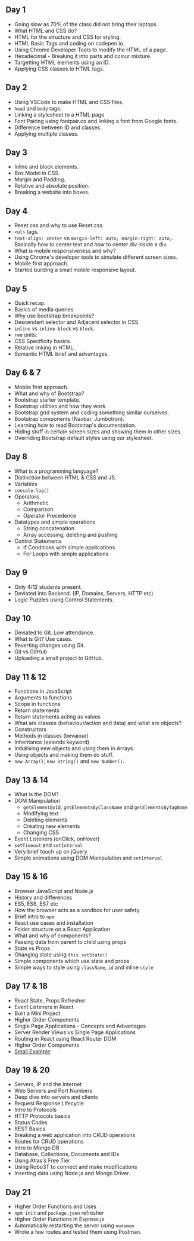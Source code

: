 ## Day 1

- Going slow as 70% of the class did not bring their laptops.
- What HTML and CSS do?
- HTML for the structure and CSS for styling.
- HTML Basic Tags and coding on codepen.io.
- Using Chrome Developer Tools to modify the HTML of a page.
- Hexadecimal - Breaking it into parts and colour mixture.
- Targetting HTML elements using an ID.
- Applying CSS classes to HTML tags.

## Day 2

- Using VSCode to make HTML and CSS files.
- `head` and `body` tags.
- Linking a stylesheet to a HTML page
- Font Pairing using fontpair.co and linking a font from Google fonts.
- Difference between ID and classes.
- Applying multiple classes.

## Day 3

- Inline and block elements.
- Box Model in CSS.
- Margin and Padding.
- Relative and absolute position.
- Breaking a website into boxes.

## Day 4

- Reset.css and why to use Reset.css
- `<ul>` tags.
- `text-align: center` vs `margin-left: auto; margin-right: auto;`. Basically how to center text and how to center div inside a div.
- What is mobile responsiveness and why?
- Using Chrome's developer tools to simulate different screen sizes.
- Mobile first approach.
- Started building a small mobile responsive layout.

## Day 5

- Quick recap.
- Basics of media queries.
- Why use bootstrap breakpoints?
- Descendant selector and Adjacent selector in CSS.
- `inline` vs `inline-block` vs `block`.
- `rem` units.
- CSS Specificity basics.
- Relative linking in HTML.
- Semantic HTML brief and advantages.

## Day 6 & 7

- Mobile first approach.
- What and why of Bootstrap?
- Bootstrap starter template.
- Bootstrap utilities and how they work.
- Bootstrap grid system and coding something similar ourselves.
- Bootstrap components (Navbar, Jumbotron).
- Learning how to read Bootstrap's documentation.
- Hiding stuff in certain screen sizes and showing them in other sizes.
- Overriding Bootstrap default styles using our stylesheet.

## Day 8

- What is a programming language?
- Distinction between HTML & CSS and JS.
- Variables
- `console.log()`
- Operators
  - Arithmetic
  - Comparison
  - Operator Precedence
- Datatypes and simple operations
  - String concatenation
  - Array accessing, deleting and pushing
- Control Statements
  - If Conditions with simple applications
  - For Loops with simple applications

## Day 9

- Only 4/12 students present.
- Deviated into Backend. (IP, Domains, Servers, HTTP etc)
- Logic Puzzles using Control Statements.

## Day 10

- Deviated to Git. Low attendance.
- What is Git? Use cases.
- Reverting changes using Git.
- Git vs GitHub
- Uploading a small project to GitHub.

## Day 11 & 12

- Functions in JavaScript
- Arguments to functions
- Scope in functions
- Return statements
- Return statements acting as values
- What are classes (behaviour/action and data) and what are objects?
- Constructors
- Methods in classes (bevaiour)
- Inheritance (extends keyword)
- Initialising new objects and using them in Arrays.
- Using objects and making them do stuff.
- `new Array()`, `new String()` and `new Number()`.

## Day 13 & 14

- What is the DOM?
- DOM Manipulation
  - `getElementById`, `getElementsByClassName` and `getElementsByTagName`
  - Modifying text
  - Deleting elements
  - Creating new elements
  - Changing CSS
- Event Listeners (onClick, onHover)
- `setTimeout` and `setInterval`
- Very brief touch up on jQuery
- Simple animations using DOM Manipulation and `setInterval`

## Day 15 & 16

- Browser JavaScript and Node.js
- History and differences
- ES5, ES6, ES7 etc
- How the browser acts as a sandbox for user safety
- Brief intro to `npm`
- React use cases and installation
- Folder structure on a React Application
- What and why of components?
- Passing data from parent to child using props
- State vs Props
- Changing state using `this.setState()`
- Simple components which use state and props
- Simple ways to style using `className`, `id` and inline `style`

## Day 17 & 18

- React State, Props Refresher
- Event Listeners in React
- Built a Mini Project
- Higher Order Components
- Single Page Applications - Concepts and Advantages
- Server Render Views vs Single Page Applications
- Routing in React using React Router DOM
- Higher Order Components
- [Small Example](https://github.com/crampete/full_stack_classroom_july_2019/tree/master/day_19_n_20/code_snippets/6-router)

## Day 19 & 20

- Servers, IP and the Internet
- Web Servers and Port Numbers
- Deep dive into servers and clients
- Request Response Lifecycle
- Intro to Protocols
- HTTP Protocols basics
- Status Codes
- REST Basics
- Breaking a web application into CRUD operations
- Routes for CRUD operations
- Intro to Mongo DB
- Database, Collections, Documents and IDs
- Using Atlas's Free Tier
- Using Robo3T to connect and make modifications
- Inserting data using Node.js and Mongo Driver.

## Day 21

- Higher Order Functions and Uses
- `npm init` and `package.json` refresher
- Higher Order Functions in Express.js
- Automatically restarting the server using `nodemon`
- Wrote a few routes and tested them using Postman.
